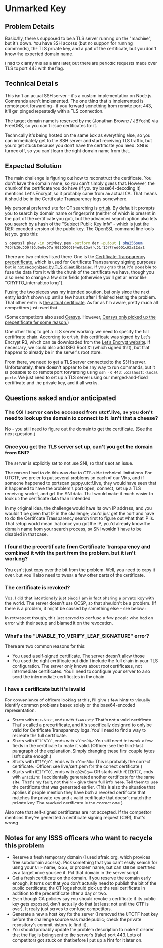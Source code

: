 # Unmarked Key

## Problem Details

Basically, there's supposed to be a TLS server running on the "machine", but it's down. You have SSH access (but no support for running commands), the TLS private key, and a part of the certificate, but you don't know the expected domain name.

I had to clarify this as a hint later, but there are periodic requests made over TLS to port 443 with the flag.

## Technical Details

This isn't an actual SSH server - it's a custom implementation on Node.js. Commands aren't implemented. The one thing that is implemented is remote port forwarding - if you forward something from remote port 443, it'll get pinged repeatedly with a TLS connection.

The target domain name is reserved by me (Jonathan Browne / JBYoshi) via FreeDNS, so you can't issue certificates for it.

Technically it's being hosted on the same box as everything else, so you can immediately get to the SSH server and start receiving TLS traffic, but you'd get stuck because you don't have the certificate you need. SNI is turned off, so you can't learn the right domain name from that.

## Expected Solution

The main challenge is figuring out how to reconstruct the certificate. You don't have the domain name, so you can't simply guess that. However, the chunk of the certificate you do have (if you try base64-decoding it) mentions Let's Encrypt, so it probably came from an actual CA. That means it should be in the Certificate Transparency logs somewhere.

My personal preferred site for CT searching is [crt.sh](https://crt.sh). By default it prompts you to search by domain name or fingerprint (neither of which is present in the part of the certificate you got), but the advanced search option also lets you search by a hash of the "Subject Public Key Info" - which is just the DER-encoded version of the public key. The OpenSSL command line tools let you grab this:

```sh
$ openssl pkey -in privkey.pem -outform der -pubout | sha256sum
783fb36c559f93d0e8e57af8825506294e8b23a8fc31f13f7fed061c63a22da2
```

There are two entries listed there. One is the [Certificate Transparency precertificate](https://crt.sh/?id=8664428056), which is used for Certificate Transparency signing purposes but is [not recognized by TLS client libraries](https://github.com/google/certificate-transparency/blob/master/docs/SCTValidation.md#precertificates). If you grab that, it's possible to fuse the data from it with the chunk of the certificate we have, though you also need to change a few size fields (otherwise you'll get an error like "CRYPTO_internal:too long").

Fusing the two pieces was my intended solution, but only since the next entry hadn't shown up until a few hours after I finished testing the problem. That other entry is [the actual certificate](https://crt.sh/?id=8743563548). As far as I'm aware, pretty much all competitors just used that.

(Some competitors also used [Censys](https://search.censys.io). However, [Censys only picked up the precertificate for some reason.](https://search.censys.io/certificates-legacy/20ed536cc5326c0a0d0e7820709977141a2d8ba16fac77bd169afaeaeba5d538))

One other thing to get a TLS server working: we need to specify the full certificate chain. According to crt.sh, this certificate was signed by Let's Encrypt R3, which can be downloaded from the [Let's Encrypt website](https://letsencrypt.org/certificates/). If necessary, we could also add ISRG Root X1 (which signed that), but that happens to already be in the server's root store.

From there, we need to get a TLS server connected to the SSH server. Unfortunately, there doesn't appear to be any way to run commands, but it is possible to do remote port forwarding using `ssh -R 443:localhost:<local port>`. We just need to set up a TLS server using our merged-and-fixed certificate and the private key, and it all works.

## Questions asked and/or anticipated

### The SSH server can be accessed from utctf.live, so you don't need to look up the domain to connect to it. Isn't that a cheese?

No - you still need to figure out the domain to get the certificate. (See the next question.)

### Once you get the TLS server set up, can't you get the domain from SNI?

The server is explicitly set to not use SNI, so that's not an issue.

The reason I had to do this was due to CTF-side technical limitations. For UTCTF, we prefer to put several problems on each of our VMs, and if someone happened to portscan guppy.utctf.live, they would have seen that it happened to have the problem's port open, connect, set up a TLS receiving socket, and get the SNI data. That would make it much easier to look up the certificate data than I intended.

In my original idea, the challenge would have its own IP address, and you wouldn't be given that IP in the challenge; you'd just get the port and have to do the Certificate Transparency search first to figure out what that IP is. That setup would mean that once you got the IP, you'd already know the domain name from your search process, so SNI wouldn't have to be disabled in that case.

### I found the precertificate from Certificate Transparency and combined it with the part from the problem, but it isn't working?

You can't just copy over the bit from the problem. Well, you need to copy it over, but you'll also need to tweak a few other parts of the certificate.

### The certificate is revoked?

Yes. I did that intentionally just since I am in fact sharing a private key with the world. The server doesn't use OCSP, so that shouldn't be a problem. (If there is a problem, it might be caused by something else - see below.)

In retrospect though, this just served to confuse a few people who had an error with their setup and blamed it on the revocation.

### What's the "UNABLE_TO_VERIFY_LEAF_SIGNATURE" error?

There are two common reasons for this:

* You used a self-signed certificate. The server doesn't allow those.
* You used the right certificate but didn't include the full chain in your TLS configuration. The server only knows about root certificates, not intermediate certificates. You'll need to configure your server to also send the intermediate certificates in the chain.

### I have a certificate but it's invalid

For convenience of officers looking at this, I'll give a few hints to visually identify common problems based solely on the base64-encoded representation.

* Starts with `MIIEbTCC`, ends with `fFA97DzQ`: That's not a valid certificate. That's called a precertificate, and it's specifically designed to only be valid for Certificate Transparency logs. You'll need to find a way to recreate the full certificate.
* Starts with `MIIEbTCC`, ends with `xD1xnRQ=`: You still need to tweak a few fields in the certificate to make it valid. (Officer: see the third-last paragraph of the explanation. Simply changing these first couple bytes isn't quite enough.)
* Starts with `MIIFYjCC`, ends with `xD1xnRQ=`: This is probably the correct certificate. (Officer: see live/cert.pem for the correct certificate.)
* Starts with `MIIFYTCC`, ends with `q82vEg==` OR starts with `MIIEbTCC`, ends with `wracdIYn`: I accidentally generated another certificate for the same site. That's my fault, not theirs - give them full info here. Tell them to use the certificate that was generated earlier. (This is also the situation that applies if people mention they have both a revoked certificate that matches the private key and a valid certificate that doesn't match the private key. The revoked certificate is the correct one.)

Also note that self-signed certificates are not accepted. If the competitor mentions they've generated a certificate signing request (CSR), that's wrong.

## Notes for any ISSS officers who want to recycle this problem

* Reserve a fresh temporary domain (I used afraid.org, which provides free subdomain access). Pick something that you can't easily search for using your CTF name, ISSS, or problem name, but can still be identified as a target once you see it. Put that domain in the server script.
* Get a fresh certificate on the domain. If you reserve the domain early enough, it turns out that you don't actually need to publish the bit of the public certificate; the CT logs should pick up the real certificate in addition to the precertificate after a day or two.
* Even though CA policies say you should revoke a certificate if its public key gets exposed, don't actually do that (at least not until the CTF is over). It really just serves to confuse competitors.
* Generate a new a host key for the server (I removed the UTCTF host key before the challenge source was made public; check the private repository's commit history to find it).
* You should probably update the problem description to make it clearer that the flag is being sent to the server's (fake) port 443. Lots of competitors got stuck on that before I put up a hint for it later on.
